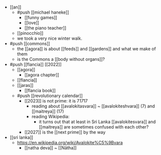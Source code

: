 - [[an]]
  - #push [[michael haneke]]
    - [[funny games]]
    - [[love]]
    - [[the piano teacher]]
  - [[pinocchio]]
  - we took a very nice winter walk.
- #push [[commons]]
  - the [[agora]] is about [[feeds]] and [[gardens]] and what we make of them
  - is the Commons a [[body without organs]]?
- #push [[flancia]] [[2022]]
  - [[agora]]
    - [[agora chapter]]
  - [[flancia]]
  - [[jaras]]
    - [[flancia book]]
  - #push [[revolutionary calendar]]
    - [[2023]] is not prime: it is 7*17*17
      - reading about [[avalokitasvara]] ~ [[avalokiteshvara]] (7) and [[maitreya]] (17)
      - reading Wikipedia:
        - it turns out that at least in Sri Lanka [[avalokitesvara]] and [[maitreya]] are sometimes confused with each other?
    - [[2027]] is the [[next prime]] by the way
- [[sri lanka]]
  - https://en.wikipedia.org/wiki/Avalokite%C5%9Bvara
    - [[natha deva]] ~ [[Nātha]]
